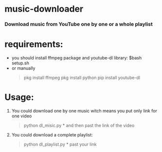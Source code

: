 # music-downloader
### Download music from YouTube one by one or a whole playlist
 
# requirements:
* you should install ffmpeg package and youtube-dl library:
$bash setup.sh
* or manually
    > pkg install ffmpeg 
    > pkg install python
    > pip install youtube-dl 

# Usage:
1. You could download one by one music witch means you put only link for one video 
    > python dl_misic.py
        * and then past the link of the video
2. You could download a complete playlist:
    > python dl_playlist.py
        * past your link










